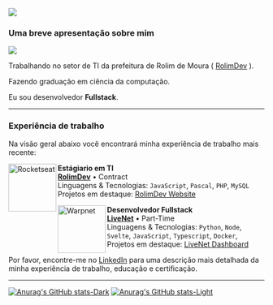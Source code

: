 [<img src="https://github-readme-stats.vercel.app/api/top-langs/?username=adeirjunior&theme=dracula&hide_progress=true" />](https://github.com/adeirjunior)

### Uma breve apresentação sobre mim

[![](https://img.shields.io/static/v1?label=Overview&message=adeirjunior&color=f8efd4&style=for-the-badge&logo=GitHub)](https://github.com/adeirjunior)

Trabalhando no setor de TI da prefeitura de Rolim de Moura ( [RolimDev](https://github.com/RolimDev) ).

Fazendo graduação em ciência da computação.

Eu sou desenvolvedor **Fullstack**.

<hr>

### Experiência de trabalho

Na visão geral abaixo você encontrará minha experiência de trabalho mais recente:

[<img align="left" height="94px" width="94px" alt="Rocketseat" src="https://github.com/rolimdev.png"/>](https://github.com/RolimDev)

**Estágiario em TI** \
[**RolimDev**](https://github.com/RolimDev) • Contract \
Linguagens & Tecnologias: `JavaScript`, `Pascal`, `PHP`, `MySQL`\
Projetos em destaque: [RolimDev Website](https://github.com/RolimDev/RolimDev.github.io)
<br/>

[<img align="left" height="94px" width="94px" alt="Warpnet" src="https://avatars.githubusercontent.com/u/114319842?v=4)"/>](https://github.com/livenetltd)

**Desenvolvedor Fullstack** \
[**LiveNet**](https://github.com/livenetltd) • Part-Time \
Linguagens & Tecnologias: `Python`, `Node`, `Svelte`, `JavaScript`, `Typescript`, `Docker`,\
Projetos em destaque: [LiveNet Dashboard](https://github.com/livenetltd/livenet)
<br/>

Por favor, encontre-me no [LinkedIn](https://www.linkedin.com/in/adeirjunior/) para uma descrição mais detalhada da minha experiência de trabalho, educação e certificação.

<hr>

[![Anurag's GitHub stats-Dark](https://github-readme-stats.vercel.app/api?username=anuraghazra&show_icons=true&theme=dark#gh-dark-mode-only)](https://github.com/anuraghazra/github-readme-stats#gh-dark-mode-only)
[![Anurag's GitHub stats-Light](https://github-readme-stats.vercel.app/api?username=anuraghazra&show_icons=true&theme=default#gh-light-mode-only)](https://github.com/anuraghazra/github-readme-stats#gh-light-mode-only)

